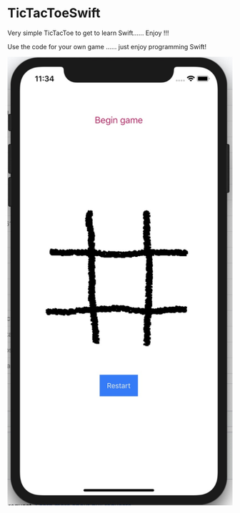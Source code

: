 # TicTacToeSwift
Very simple TicTacToe to get to learn Swift...... Enjoy !!!

Use the code for your own game ...... just enjoy programming Swift! 

![](tictactoe.jpeg)
